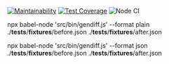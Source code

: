 [![Maintainability](https://api.codeclimate.com/v1/badges/f6ce536e50342d5ef5a0/maintainability)](https://codeclimate.com/github/buba1301/frontend-project-lvl2/maintainability)
[![Test Coverage](https://api.codeclimate.com/v1/badges/f6ce536e50342d5ef5a0/test_coverage)](https://codeclimate.com/github/buba1301/frontend-project-lvl2/test_coverage)
![Node CI](https://github.com/buba1301/frontend-project-lvl2/workflows/Node%20CI/badge.svg)

npx babel-node 'src/bin/gendiff.js' --format plain ./__tests__/__fixtures__/before.json ./__tests__/__fixtures__/after.json

npx babel-node 'src/bin/gendiff.js' --format json ./__tests__/__fixtures__/before.json ./__tests__/__fixtures__/after.json